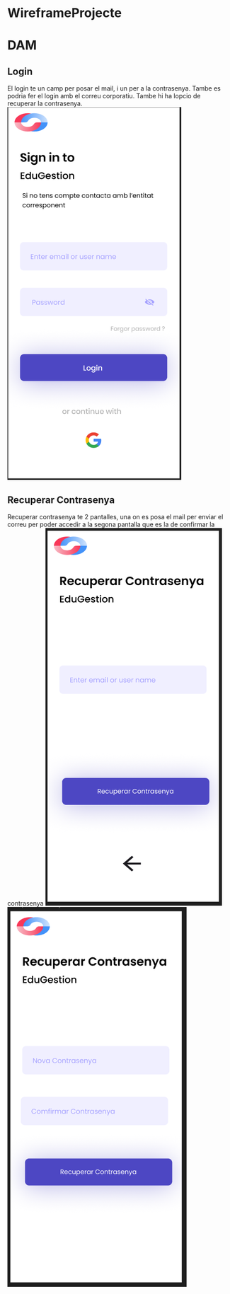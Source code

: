 # WireframeProjecte

# DAM

## Login
El login te un camp per posar el mail, i un per a la contrasenya. Tambe es podria fer el login amb el correu corporatiu. Tambe hi ha lopcio de recuperar la contrasenya.
![Login](./ImagesDam/login.png)

## Recuperar Contrasenya
Recuperar contrasenya te 2 pantalles, una on es posa el mail per enviar el correu per poder accedir a la segona pantalla que es la de confirmar la contrasenya
![Recuperar Contrasenya1](./ImagesDam/recuperarcontrasenya1.png)   
![Recuperar Contrasenya2](./ImagesDam/recuperarcontrasenya2.png)